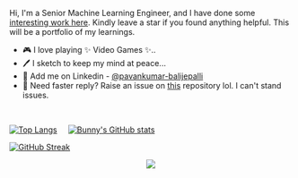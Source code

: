 Hi, I'm a Senior Machine Learning Engineer, and I have done some [interesting work here](https://github.com/pavankumarbalijepalli?tab=repositories). Kindly leave a star if you found anything helpful. This will be a portfolio of my learnings.

- 🎮 I love playing ✨ Video Games ✨..
- 🖊️ I sketch to keep my mind at peace...
- 👔 Add me on Linkedin - [@pavankumar-balijepalli](https://www.linkedin.com/in/pavan-kumar-balijepalli/)
- 🐤 Need faster reply? Raise an issue on [this](https://github.com/pavankumarbalijepalli/react-monsters-rolodex) repository lol. I can't stand issues.

<br/>

[![Top Langs](https://github-readme-stats.vercel.app/api/top-langs/?username=pavankumarbalijepalli&langs_count=3)](https://github.com/pavankumarbalijepalli?tab=repositories)
&nbsp;&nbsp;&nbsp;&nbsp;[![Bunny's GitHub stats](https://github-readme-stats.vercel.app/api?username=pavankumarbalijepalli&show_icons=false&line_height=27)](https://github.com/pavankumarbalijepalli?tab=achievements)

[![GitHub Streak](https://streak-stats.demolab.com?user=pavankumarbalijepalli&card_width=770)](https://git.io/streak-stats)

<p align="center">
  <a href="https://github.com/wervlad">
    <img src="https://komarev.com/ghpvc/?username=pavankumarbalijepalli&color=blue&style=flat)" />
  </a>
</p>
<br/>

<!---
pavankumarbalijepalli/pavankumarbalijepalli is a ✨ special ✨ repository because its `README.md` (this file) appears on your GitHub profile.
You can click the Preview link to take a look at your changes.
--->
